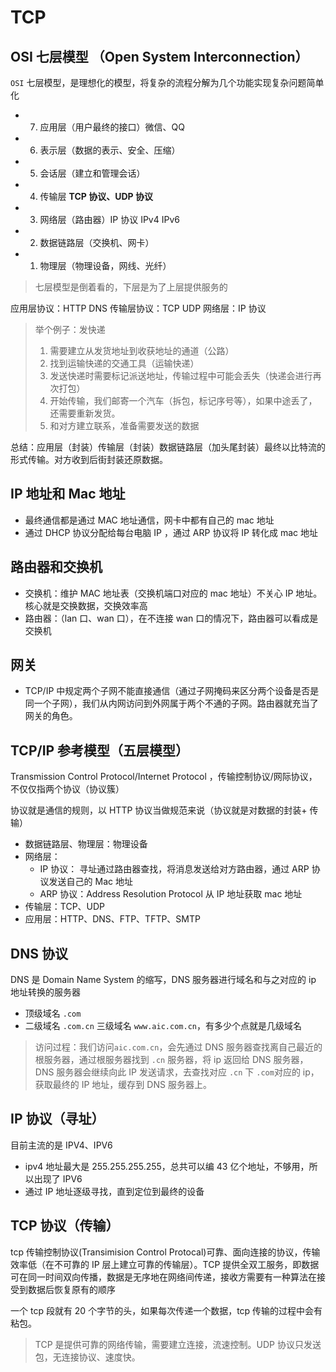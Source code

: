 # TCP

## OSI 七层模型 （Open System Interconnection）

`OSI` 七层模型，是理想化的模型，将复杂的流程分解为几个功能实现复杂问题简单化

- 7. 应用层（用户最终的接口）微信、QQ
- 6. 表示层（数据的表示、安全、压缩）
- 5. 会话层（建立和管理会话）
- 4. 传输层 **TCP 协议、UDP 协议**
- 3. 网络层（路由器）IP 协议 IPv4 IPv6
- 2. 数据链路层（交换机、网卡）
- 1. 物理层（物理设备，网线、光纤）

> 七层模型是倒着看的，下层是为了上层提供服务的

应用层协议：HTTP DNS
传输层协议：TCP UDP
网络层：IP 协议

> 举个例子：发快递
>
> 1. 需要建立从发货地址到收获地址的通道（公路）
> 2. 找到运输快递的交通工具（运输快递）
> 3. 发送快递时需要标记派送地址，传输过程中可能会丢失（快递会进行再次打包）
> 4. 开始传输，我们邮寄一个汽车（拆包，标记序号等），如果中途丢了，还需要重新发货。
> 5. 和对方建立联系，准备需要发送的数据

总结：应用层（封装）传输层（封装）数据链路层（加头尾封装）最终以比特流的形式传输。对方收到后街封装还原数据。

## IP 地址和 Mac 地址

- 最终通信都是通过 MAC 地址通信，网卡中都有自己的 mac 地址
- 通过 DHCP 协议分配给每台电脑 IP ，通过 ARP 协议将 IP 转化成 mac 地址

## 路由器和交换机

- 交换机：维护 MAC 地址表（交换机端口对应的 mac 地址）不关心 IP 地址。核心就是交换数据，交换效率高
- 路由器：（lan 口、wan 口），在不连接 wan 口的情况下，路由器可以看成是交换机

## 网关

- TCP/IP 中规定两个子网不能直接通信（通过子网掩码来区分两个设备是否是同一个子网），我们从内网访问到外网属于两个不通的子网。路由器就充当了网关的角色。

## TCP/IP 参考模型（五层模型）

Transmission Control Protocol/Internet Protocol ，传输控制协议/网际协议，不仅仅指两个协议（协议簇）

协议就是通信的规则，以 HTTP 协议当做规范来说（协议就是对数据的封装+ 传输）

- 数据链路层、物理层：物理设备
- 网络层：
  - IP 协议： 寻址通过路由器查找，将消息发送给对方路由器，通过 ARP 协议发送自己的 Mac 地址
  - ARP 协议：Address Resolution Protocol 从 IP 地址获取 mac 地址
- 传输层：TCP、UDP
- 应用层：HTTP、DNS、FTP、TFTP、SMTP

## DNS 协议

DNS 是 Domain Name System 的缩写，DNS 服务器进行域名和与之对应的 ip 地址转换的服务器

- 顶级域名 `.com`
- 二级域名 `.com.cn` 三级域名 `www.aic.com.cn`，有多少个点就是几级域名

> 访问过程：我们访问`aic.com.cn`，会先通过 DNS 服务器查找离自己最近的根服务器，通过根服务器找到 `.cn` 服务器，将 ip 返回给 DNS 服务器，DNS 服务器会继续向此 IP 发送请求，去查找对应 `.cn` 下 `.com`对应的 ip，获取最终的 IP 地址，缓存到 DNS 服务器上。

## IP 协议（寻址）

目前主流的是 IPV4、IPV6

- ipv4 地址最大是 255.255.255.255，总共可以编 43 亿个地址，不够用，所以出现了 IPV6
- 通过 IP 地址逐级寻找，直到定位到最终的设备

## TCP 协议（传输）

tcp 传输控制协议(Transimision Control Protocal)可靠、面向连接的协议，传输效率低（在不可靠的 IP 层上建立可靠的传输层）。TCP 提供全双工服务，即数据可在同一时间双向传播，数据是无序地在网络间传递，接收方需要有一种算法在接受到数据后恢复原有的顺序

一个 tcp 段就有 20 个字节的头，如果每次传递一个数据，tcp 传输的过程中会有粘包。

> TCP 是提供可靠的网络传输，需要建立连接，流速控制。UDP 协议只发送包，无连接协议、速度快。
